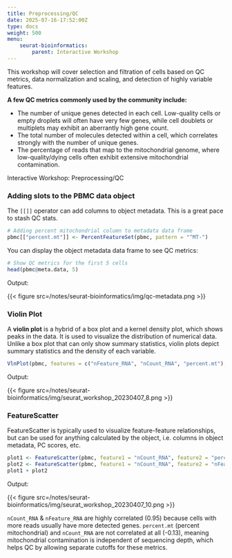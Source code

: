 ```yaml
---
title: Preprocessing/QC
date: 2025-07-16-17:52:00Z
type: docs 
weight: 500
menu: 
    seurat-bioinformatics:
        parent: Interactive Workshop
---
```



This workshop will cover selection and filtration of cells based on QC metrics, data normalization and scaling, and detection of highly variable features. 


__A few QC metrics commonly used by the community include:__
* The number of unique genes detected in each cell. Low-quality cells or empty droplets will often have very few genes, while cell doublets or multiplets may exhibit an aberrantly high gene count. 
* The total number of molecules detected within a cell, which correlates strongly with the number of unique genes.
* The percentage of reads that map to the mitochondrial genome, where low-quality/dying cells often exhibit extensive mitochondrial contamination. 

Interactive Workshop: Preprocessing/QC

### Adding slots to the PBMC data object

The `[[]]` operator can add columns to object metadata. This is a great pace to stash QC stats. 

```r
# Adding percent mitochondrial column to metadata data frame 
pbmc[["percent.mt"]] <- PercentFeatureSet(pbmc, pattern = "^MT-") 

```

You can display the object metadata data frame to see QC metrics:

```r
# Show QC metrics for the first 5 cells
head(pbmc@meta.data, 5)

```

Output:

{{< figure src=/notes/seurat-bioinformatics/img/qc-metadata.png >}}


### Violin Plot

A **violin plot** is a hybrid of a box plot and a kernel density plot, which shows peaks in the data. It is used to visualize the distribution of numerical data. Unlike a box plot that can only show summary statistics, violin plots depict summary statistics and the density of each variable.

```r
VlnPlot(pbmc, features = c("nFeature_RNA", "nCount_RNA", "percent.mt"), ncol = 3)
```

Output: 

{{< figure src=/notes/seurat-bioinformatics/img/seurat_workshop_20230407_8.png >}}

### FeatureScatter 

FeatureScatter is typically used to visualize feature-feature relationships, but can be used for anything calculated by the object, i.e. columns in object metadata, PC scores, etc. 

```r
plot1 <- FeatureScatter(pbmc, feature1 = "nCount_RNA", feature2 = "percent.mt")
plot2 <- FeatureScatter(pbmc, feature1 = "nCount_RNA", feature2 = "nFeature_RNA")
plot1 + plot2
```
Output:

{{< figure src=/notes/seurat-bioinformatics/img/seurat_workshop_20230407_10.png >}}

`nCount_RNA` & `nFeature_RNA` are highly correlated (0.95) because cells with more reads usually have more detected genes. `percent.mt` (percent mitochondrial) and `nCount_RNA` are not correlated at all (-0.13), meaning mitochondrial contamination is independent of sequencing depth, which helps QC by allowing separate cutoffs for these metrics. 
